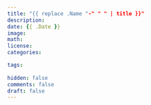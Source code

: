 ```yaml
---
title: "{{ replace .Name "-" " " | title }}"
description:
date: {{ .Date }}
image:
math:
license:
categories:

tags:
 
hidden: false
comments: false
draft: false
---
```


